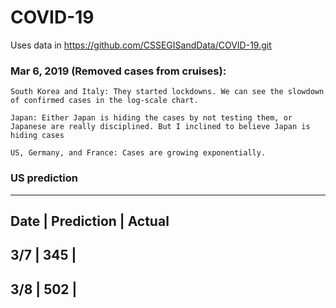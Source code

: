 # COVID-19

Uses data in https://github.com/CSSEGISandData/COVID-19.git

### Mar 6, 2019 (Removed cases from cruises):

    South Korea and Italy: They started lockdowns. We can see the slowdown of confirmed cases in the log-scale chart.
  
    Japan: Either Japan is hiding the cases by not testing them, or Japanese are really disciplined. But I inclined to believe Japan is hiding cases
  
    US, Germany, and France: Cases are growing exponentially.
  
### US prediction

--------------------------------
Date | Prediction | Actual
------------------------------
3/7    |   345           |
-------------------------------
3/8   |   502        |
--------------------------------